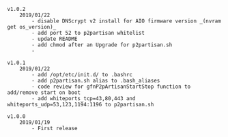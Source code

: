 	v1.0.2
		2019/01/22
			- disable DNScrypt v2 install for AIO firmware version _(nvram get os_version)_
			- add port 52 to p2partisan whitelist
			- update README
			- add chmod after an Upgrade for p2partisan.sh
			- 

	v1.0.1
		2019/01/22
			- add /opt/etc/init.d/ to .bashrc
			- add p2partisan.sh alias to .bash_aliases
			- code review for gfnP2pArtisanStartStop function to add/remove start on boot
			- add whiteports_tcp=43,80,443 and whiteports_udp=53,123,1194:1196 to p2partisan.sh

	v1.0.0
		2019/01/19
			- First release
